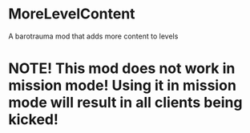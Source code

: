 # MoreLevelContent
A barotrauma mod that adds more content to levels

# NOTE! This mod does not work in mission mode! Using it in mission mode will result in all clients being kicked!
